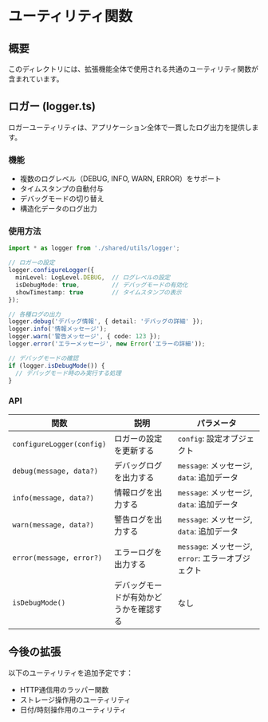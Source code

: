 # ユーティリティ関数

## 概要

このディレクトリには、拡張機能全体で使用される共通のユーティリティ関数が含まれています。

## ロガー (logger.ts)

ロガーユーティリティは、アプリケーション全体で一貫したログ出力を提供します。

### 機能

- 複数のログレベル（DEBUG, INFO, WARN, ERROR）をサポート
- タイムスタンプの自動付与
- デバッグモードの切り替え
- 構造化データのログ出力

### 使用方法

```typescript
import * as logger from './shared/utils/logger';

// ロガーの設定
logger.configureLogger({
  minLevel: LogLevel.DEBUG,  // ログレベルの設定
  isDebugMode: true,         // デバッグモードの有効化
  showTimestamp: true        // タイムスタンプの表示
});

// 各種ログの出力
logger.debug('デバッグ情報', { detail: 'デバッグの詳細' });
logger.info('情報メッセージ');
logger.warn('警告メッセージ', { code: 123 });
logger.error('エラーメッセージ', new Error('エラーの詳細'));

// デバッグモードの確認
if (logger.isDebugMode()) {
  // デバッグモード時のみ実行する処理
}
```

### API

| 関数 | 説明 | パラメータ |
|------|------|------------|
| `configureLogger(config)` | ロガーの設定を更新する | `config`: 設定オブジェクト |
| `debug(message, data?)` | デバッグログを出力する | `message`: メッセージ, `data`: 追加データ |
| `info(message, data?)` | 情報ログを出力する | `message`: メッセージ, `data`: 追加データ |
| `warn(message, data?)` | 警告ログを出力する | `message`: メッセージ, `data`: 追加データ |
| `error(message, error?)` | エラーログを出力する | `message`: メッセージ, `error`: エラーオブジェクト |
| `isDebugMode()` | デバッグモードが有効かどうかを確認する | なし |

## 今後の拡張

以下のユーティリティを追加予定です：

- HTTP通信用のラッパー関数
- ストレージ操作用のユーティリティ
- 日付/時刻操作用のユーティリティ